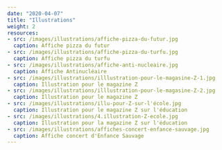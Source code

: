```yaml
---
date: "2020-04-07"
title: "Illustrations"
weight: 2
resources:
- src: /images/illustrations/affiche-pizza-du-futur.jpg
  caption: Affiche pizza du futur
- src: /images/illustrations/affiche-pizza-du-turfu.jpg
  caption: Affiche pizza du turfu
- src: /images/illustrations/affiche-anti-nucleaire.jpg
  caption: Affiche Antinucléaire
- src: /images/illustrations/illlustration-pour-le-magasine-Z-1.jpg
  caption: Illustration pour le magazine Z
- src: /images/illustrations/illlustration-pour-le-magasine-Z-2.jpg
  caption: Illustration pour le magazine Z
- src: /images/illustrations/illu-pour-Z-sur-l'école.jpg
  caption: Illustration pour le magazine Z sur l'éducation
- src: /images/illustrations/4.illustration-Z-ecole.jpg
  caption: Illustration pour la magazine Z sur l'éducation
- src: /images/illustrations/affiches-concert-enfance-sauvage.jpg
  caption: Affiche concert d'Enfance Sauvage
---
```


